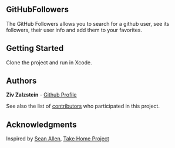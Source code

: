 ## GitHubFollowers 

The GitHub Followers allows you to search for a github user, see its followers, their user info and add them to your favorites.

## Getting Started

Clone the project and run in Xcode.

## Authors

**Ziv Zalzstein** - [Github Profile](https://github.com/zivz)

See also the list of [contributors](https://github.com/your/project/contributors) who participated in this project.

## Acknowledgments

Inspired by [Sean Allen](https://github.com/seanallen0400), [Take Home Project](https://seanallen.teachable.com/)
